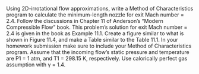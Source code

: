 Using 2D-irrotational flow approximations, write a Method of Characteristics program to calculate the minimum-length nozzle for exit Mach number = 2.4. Follow the discussions in Chapter 11 of Anderson’s “Modern Compressible Flow” book. This problem’s solution for exit Mach number = 2.4 is given in the book as Example 11.1. 
Create a figure similar to what is shown in Figure 11.4, and make a Table similar to the Table 11.1. In your homework submission make sure to include your Method of Characteristics program.
Assume that the incoming flow’s static pressure and temperature are P1 = 1 atm, and T1 = 298.15 K, respectively. Use calorically perfect gas assumption with γ  = 1.4.
